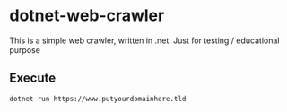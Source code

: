 # dotnet-web-crawler
This is a simple web crawler, written in .net. Just for testing / educational purpose

## Execute
```dotnet run https://www.putyourdomainhere.tld```
